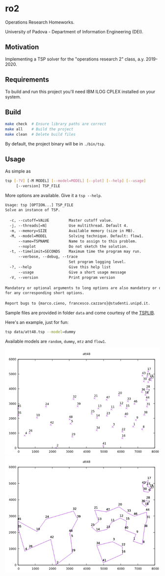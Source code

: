 # ro2

Operations Research Homeworks.

University of Padova - Department of Information Engineering (DEI).

## Motivation

Implementing a TSP solver for the "operations research 2" class, a.y. 2019-2020.

## Requirements

To build and run this project you'll need IBM ILOG CPLEX installed on your system.

## Build

```sh
make check  # Ensure library paths are correct
make all    # Build the project
make clean  # Delete build files
```

By default, the project binary will be in `./bin/tsp`.

## Usage

As simple as

```sh
tsp [-?V] [-M MODEL] [--model=MODEL] [--plot] [--help] [--usage]
     [--version] TSP_FILE
```

More options are available. Give it a `tsp --help`.

```txt
Usage: tsp [OPTION...] TSP_FILE
Solve an instance of TSP.

  -c, --cutoff=VALUE         Master cutoff value.
  -j, --threads[=N]          Use multithread. Default 4.
  -m, --memory=SIZE          Available memory (size in MB).
  -M, --model=MODEL          Solving technique. Default: flow1.
      --name=TSPNAME         Name to assign to this problem.
      --noplot               Do not sketch the solution.
  -t, --timelimit=SECONDS    Maximum time the program may run.
      --verbose, --debug, --trace
                             Set program logging level.
  -?, --help                 Give this help list
      --usage                Give a short usage message
  -V, --version              Print program version

Mandatory or optional arguments to long options are also mandatory or optional
for any corresponding short options.

Report bugs to {marco.cieno, francesco.cazzaro}@studenti.unipd.it.
```

Sample files are provided in folder `data` and come courtesy of the [TSPLIB](http://comopt.ifi.uni-heidelberg.de/software/TSPLIB95/).

Here's an example, just for fun:

```sh
tsp data/att48.tsp --model=dummy
```

Available models are `random`, `dummy`, `mtz` and `flow1`.

![Instance plot](assets/att48.instance.png)
![Solution plot](assets/att48.subtour.png)
